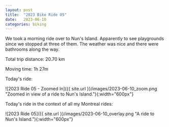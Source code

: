 ```yaml
---
layout: post
title:  "2023 Bike Ride 05"
date:   2023-06-10
categories: biking
---
```


We took a morning ride over to Nun's Island. Apparently to see playgrounds since we stopped at three of them. The weather was nice and there were bathrooms along the way.

Total trip distance: 20.70 km

Moving time: 1h 27m

Today's ride:

![2023 Ride 05 - Zoomed In]({{ site.url }}/images/2023-06-10_zoom.png "Zoomed in view of a ride to Nun's Island."){:width="600px"}

Today's ride in the context of all my Montreal rides:

![2023 Ride 05]({{ site.url }}/images/2023-06-10_overlay.png "A ride to Nun's Island."){:width="600px"}
